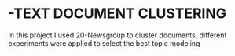 # -TEXT DOCUMENT CLUSTERING
In this project I used 20-Newsgroup to cluster documents, different experiments were applied to select the best topic modeling 
